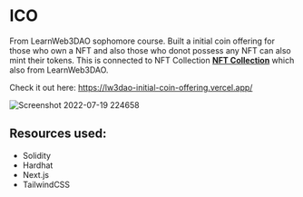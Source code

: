 # ICO

From LearnWeb3DAO sophomore course. Built a initial coin offering for those who own a NFT and also those who donot possess any NFT can also mint their tokens. This is connected to NFT Collection **[NFT Collection]([https://nft-collection-eta-sage.vercel.app/](https://github.com/Im-Soumya/NFT-collection))** which also from LearnWeb3DAO.

Check it out here: https://lw3dao-initial-coin-offering.vercel.app/

![Screenshot 2022-07-19 224658](https://user-images.githubusercontent.com/91958667/179810721-2227a5ad-6e0f-4a22-83fa-52336272c334.png)

## Resources used:
  * Solidity
  * Hardhat
  * Next.js
  * TailwindCSS
